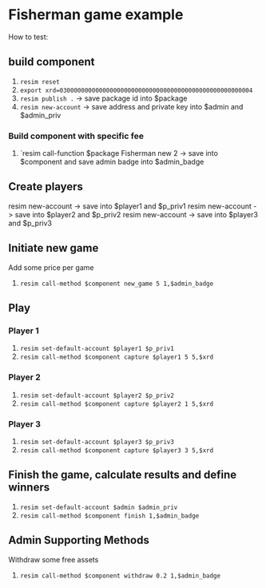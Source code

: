 # Fisherman game example

How to test:

## build component
1. `resim reset`
1. `export xrd=030000000000000000000000000000000000000000000000000004`
1. `resim publish .` -> save package id into $package
1. `resim new-account` -> save address and private key into $admin and $admin_priv
### Build component with specific fee
1. `resim call-function $package Fisherman new 2 -> save into $component and save admin badge into $admin_badge 

## Create players 
resim new-account -> save into $player1 and $p_priv1
resim new-account -> save into $player2 and $p_priv2
resim new-account -> save into $player3 and $p_priv3

## Initiate new game
Add some price per game
1. `resim call-method $component new_game 5 1,$admin_badge`

## Play
### Player 1
1. `resim set-default-account $player1 $p_priv1`
1. `resim call-method $component capture $player1 5 5,$xrd`
### Player 2
1. `resim set-default-account $player2 $p_priv2`
1. `resim call-method $component capture $player2 1 5,$xrd`
### Player 3
1. `resim set-default-account $player3 $p_priv3`
1. `resim call-method $component capture $player3 3 5,$xrd`

## Finish the game, calculate results and define winners
1. `resim set-default-account $admin $admin_priv`
1. `resim call-method $component finish 1,$admin_badge`       

 ## Admin Supporting Methods
 Withdraw some free assets 
 1. `resim call-method $component withdraw 0.2 1,$admin_badge`